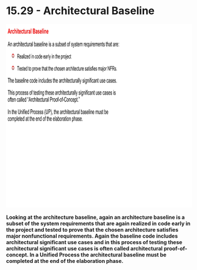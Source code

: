 # 15.29 - Architectural Baseline

<img src="/images/15_29_01.jpg" width="800" height="500">

**Looking at the architecture baseline, again an architecture baseline is a subset of the system requirements that are again realized in code early in the project and tested to prove that the chosen architecture satisfies major nonfunctional requirements. Again the baseline code includes architectural significant use cases and in this process of testing these architectural significant use cases is often called architectural proof-of-concept. In a Unified Process the architectural baseline must be completed at the end of the elaboration phase.**